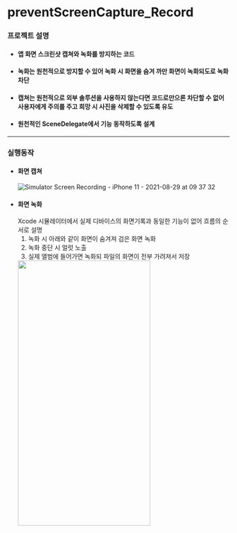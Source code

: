 # preventScreenCapture_Record
### 프로젝트 설명
- #### 앱 화면 스크린샷 캡쳐와 녹화를 방지하는 코드
- #### 녹화는 원천적으로 방지할 수 있어 녹화 시 화면을 숨겨 까만 화면이 녹화되도로 녹화 차단 
- #### 캡쳐는 원천적으로 외부 솔루션을 사용하지 않는다면 코드로만으론 차단할 수 없어 사용자에게 주의를 주고 희망 시 사진을 삭제할 수 있도록 유도
- #### 원천적인 SceneDelegate에서 기능 동작하도록 설계
***
### 실행동작
- #### 화면 캡쳐
  ![Simulator Screen Recording - iPhone 11 - 2021-08-29 at 09 37 32](https://user-images.githubusercontent.com/72292617/131234420-33e27735-61f3-486d-a85a-621dcd1fb32f.gif)
- #### 화면 녹화
  Xcode 시뮬레이터에서 실제 디바이스의 화면기록과 동일한 기능이 없어 흐름의 순서로 설명
  1. 녹화 시 아래와 같이 화면이 숨겨져 검은 화면 녹화
  2. 녹화 중단 시 얼럿 노출
  3. 실제 앨범에 들어가면 녹화되 파일의 화면이 전부 가려져서 저장
  <img src="https://user-images.githubusercontent.com/72292617/131234686-a1c84c58-6bb5-4e0f-9c50-638510808a33.gif" width="300" height= "600">

